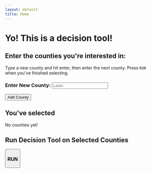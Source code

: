 ```yaml
---
layout: default
title: Home
---
```


<head>
<script src="//ajax.googleapis.com/ajax/libs/jquery/1.2.6/jquery.min.js"></script>
<script src="add_counties.js"></script>
</head>

# Yo! This is a decision tool!

## Enter the counties you're interested in: 

Type a new county and hit enter, then enter the next county. Press `RUN` when
you've finished selecting.

<h3>Enter New County: 
<input type="text" name="county" id="county" placeholder="Latah"
autocapitalize="words">
</input>
</h3>

<button id="Add">Add County</button>

## You've selected

<p id="counties">No counties yet!</p>

## Run Decision Tool on Selected Counties

<button id="Run"> <h3> RUN </h3> </button>
